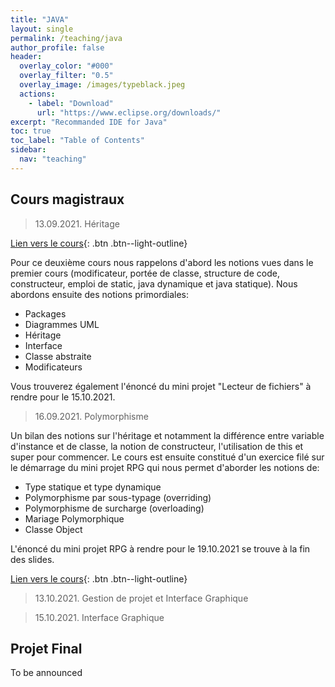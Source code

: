 ```yaml
---
title: "JAVA"
layout: single
permalink: /teaching/java
author_profile: false
header:
  overlay_color: "#000"
  overlay_filter: "0.5"
  overlay_image: /images/typeblack.jpeg
  actions:
    - label: "Download"
      url: "https://www.eclipse.org/downloads/"
excerpt: "Recommanded IDE for Java"
toc: true
toc_label: "Table of Contents"
sidebar:
  nav: "teaching"
---
```


## Cours magistraux
<!---
your comment goes here
and here
-->
> 13.09.2021. Héritage

[Lien vers le cours](/documents/01_JAVA_Héritage.pdf){: .btn .btn--light-outline}

Pour ce deuxième cours nous rappelons d'abord les notions vues dans le premier cours (modificateur, portée de classe, structure de code, constructeur, emploi de static, java dynamique et java statique). Nous abordons ensuite des notions primordiales:
- Packages
- Diagrammes UML
- Héritage
- Interface
- Classe abstraite
- Modificateurs

Vous trouverez également l'énoncé du mini projet "Lecteur de fichiers" à rendre pour le 15.10.2021.

> 16.09.2021. Polymorphisme

Un bilan des notions sur l'héritage et notamment la différence entre variable d'instance et de classe, la notion de constructeur, l'utilisation de this et super pour commencer. Le cours est ensuite constitué d'un exercice filé sur le démarrage du mini projet RPG qui nous permet d'aborder les notions de:
- Type statique et type dynamique
- Polymorphisme par sous-typage (overriding)
- Polymorphisme de surcharge (overloading)
- Mariage Polymorphique
- Classe Object

L'énoncé du mini projet RPG à rendre pour le 19.10.2021 se trouve à la fin des slides.

[Lien vers le cours](/documents/02_JAVA_Polymorphisme.pdf){: .btn .btn--light-outline}

> 13.10.2021. Gestion de projet et Interface Graphique

> 15.10.2021. Interface Graphique

<!---

<> [Polymorphisme](/documents/02_JAVA_Polymorphisme.pdf){: .btn .btn--light-outline}
[Gestion de Projet](/documents/03_JAVA_Gestion_projet.pdf){: .btn .btn--light-outline}
[Interface Graphique](/documents/04_JAVA_Interface_Graphique.pdf){: .btn .btn--light-outline}
<> [Tarot](/documents/Projet_tarot_Java.pdf){: .btn .btn--primary}

-->


## Projet Final 

To be announced
